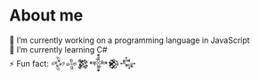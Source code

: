# About me
🔭 I’m currently working on a programming language in JavaScript<br>
🌱 I’m currently learning C#<br>
⚡ Fun fact: 𒅒𒈔𒄆𒀱𒆙𒂝
